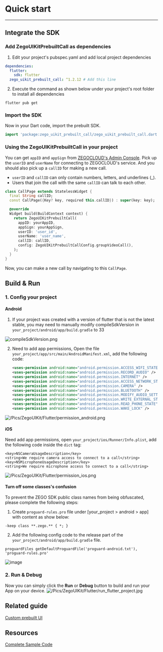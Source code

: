 # Quick start

- - -

## Integrate the SDK

### Add ZegoUIKitPrebuiltCall as dependencies

1. Edit your project's pubspec.yaml and add local project dependencies

```yaml
dependencies:
  flutter:
    sdk: flutter
  zego_uikit_prebuilt_call: ^1.2.12 # Add this line
```

2. Execute the command as shown below under your project's root folder to install all dependencies

```
flutter pub get
```

### Import the SDK

Now in your Dart code, import the prebuilt SDK.

```dart
import 'package:zego_uikit_prebuilt_call/zego_uikit_prebuilt_call.dart';
```

### Using the ZegoUIKitPrebuiltCall in your project

You can get `appID` and `appSign` from [ZEGOCLOUD's Admin Console](https://console.zegocloud.com/). Pick up the `userID` and `userName` for connecting to ZEGOCLOUD's service. And you should also pick up a `callID` for making a new call.

- `userID` and `callID` can only contain numbers, letters, and underlines (_).
- Users that join the call with the same `callID` can talk to each other.


```dart
class CallPage extends StatelessWidget {
  final String callID;
  const CallPage({Key? key, required this.callID}) : super(key: key);

  @override
  Widget build(BuildContext context) {
    return ZegoUIKitPrebuiltCall(
      appID: yourAppID,
      appSign: yourAppSign,
      userID: 'user_id',
      userName: 'user_name',
      callID: callID,
      config: ZegoUIKitPrebuiltCallConfig.groupVideoCall(),
    );
  }
}
```

Now, you can make a new call by navigating to this `CallPage`.


## Build & Run

### 1. Config your project

#### Android

1. If your project was created with a version of flutter that is not the latest stable, you may need to manually modify compileSdkVersion in `your_project/android/app/build.gradle` to 33

![compileSdkVersion.png](https://storage.zego.im/sdk-doc/Pics/ZegoUIKit/Flutter/compileSdkVersion.png)

2. Need to add app permissions, Open the file `your_project/app/src/main/AndroidManifest.xml`, add the following code:
   ```xml
   <uses-permission android:name="android.permission.ACCESS_WIFI_STATE" />
   <uses-permission android:name="android.permission.RECORD_AUDIO" />
   <uses-permission android:name="android.permission.INTERNET" />
   <uses-permission android:name="android.permission.ACCESS_NETWORK_STATE" />
   <uses-permission android:name="android.permission.CAMERA" />
   <uses-permission android:name="android.permission.BLUETOOTH" />
   <uses-permission android:name="android.permission.MODIFY_AUDIO_SETTINGS" />
   <uses-permission android:name="android.permission.WRITE_EXTERNAL_STORAGE" />
   <uses-permission android:name="android.permission.READ_PHONE_STATE" />
   <uses-permission android:name="android.permission.WAKE_LOCK" />
   ```
![/Pics/ZegoUIKit/Flutter/permission_android.png](https://storage.zego.im/sdk-doc/Pics/ZegoUIKit/Flutter/permission_android.png)

#### iOS

Need add app permissions, open `your_project/ios/Runner/Info.plist`, add the following code inside the `dict` tag:

```plist
<key>NSCameraUsageDescription</key>
<string>We require camera access to connect to a call</string>
<key>NSMicrophoneUsageDescription</key>
<string>We require microphone access to connect to a call</string>
```
![/Pics/ZegoUIKit/Flutter/permission_ios.png](https://storage.zego.im/sdk-doc/Pics/ZegoUIKit/Flutter/permission_ios.png)

#### Turn off some classes's confusion

To prevent the ZEGO SDK public class names from being obfuscated, please complete the following steps:

1. Create `proguard-rules.pro` file under [your_project > android > app] with content as show below:
```
-keep class **.zego.** { *; }
```

2. Add the following config code to the release part of the `your_project/android/app/build.gradle` file.
```
proguardFiles getDefaultProguardFile('proguard-android.txt'), 'proguard-rules.pro'
```

![image](https://storage.zego.im/sdk-doc/Pics/ZegoUIKit/Flutter/android_class_confusion.png)

### 2. Run & Debug

Now you can simply click the **Run** or **Debug** button to build and run your App on your device.
![/Pics/ZegoUIKit/Flutter/run_flutter_project.jpg](https://storage.zego.im/sdk-doc/Pics/ZegoUIKit/Flutter/run_flutter_project.jpg)

## Related guide

[Custom prebuilt UI](!ZEGOUIKIT_Custom_prebuilt_UI)


## Resources

[Complete Sample Code](https://github.com/ZEGOCLOUD/zego_uikit_prebuilt_call_example_flutter/tree/master/group_call)
